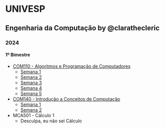 # UNIVESP

## Engenharia da Computação by @clarathecleric

### 2024

#### 1º Bimestre
- [COM110 - Algoritmos e Programação de Computadores](<2024/2024-1/COM110 - Algoritmos e Programação de Computadores I>)
  -  [Semana 1](<2024/2024-1/COM110 - Algoritmos e Programação de Computadores I/Semana 1.md>)
  -  [Semana 2](<2024/2024-1/COM110 - Algoritmos e Programação de Computadores I/Semana 2.md>)
  -  [Semana 3](<2024/2024-1/COM110 - Algoritmos e Programação de Computadores I/Semana 3.md>)
  -  [Semana 4](<2024/2024-1/COM110 - Algoritmos e Programação de Computadores I/Semana 4.md>)
  -  [Semana 5](<2024/2024-1/COM110 - Algoritmos e Programação de Computadores I/Semana 5.md>)
- [COM140 - Introdução a Conceitos de Computação](<2024/2024-1/COM140 - Introdução a Conceitos de Computação>)
  - [Semana 1](<2024/2024-1/COM140 - Introdução a Conceitos de Computação/Semana 1.md>)
  - [Semana 2](<2024/2024-1/COM140 - Introdução a Conceitos de Computação/Semana 2.md>)
- MCA501 - Cálculo 1
  - Desculpa, eu não sei Cálculo